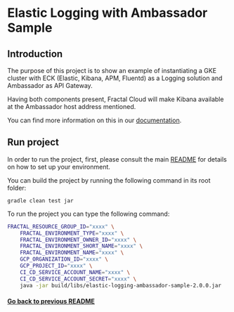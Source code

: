 # Elastic Logging with Ambassador Sample 

## Introduction

The purpose of this project is to show an example of instantiating a GKE cluster with ECK (Elastic, Kibana, APM, Fluentd) as a Logging solution and Ambassador as API Gateway.

Having both components present, Fractal Cloud will make Kibana available at the Ambassador host address mentioned.

You can find more information on this in our [documentation](https://fractal.cloud/docs).

## Run project

In order to run the project, first, please consult the main [README](../../README.md#build-and-run-the-project-locally) for details on how to set up your environment.

You can build the project by running the following command in its root folder:

`gradle clean test jar`

To run the project you can type the following command:

``` bash
FRACTAL_RESOURCE_GROUP_ID="xxxx" \
    FRACTAL_ENVIRONMENT_TYPE="xxxx" \
    FRACTAL_ENVIRONMENT_OWNER_ID="xxxx" \
    FRACTAL_ENVIRONMENT_SHORT_NAME="xxxx" \
    FRACTAL_ENVIRONMENT_NAME="xxxx" \
    GCP_ORGANIZATION_ID="xxxx" \
    GCP_PROJECT_ID="xxxx" \
    CI_CD_SERVICE_ACCOUNT_NAME="xxxx" \
    CI_CD_SERVICE_ACCOUNT_SECRET="xxxx" \
    java -jar build/libs/elastic-logging-ambassador-sample-2.0.0.jar
```

#### [Go back to previous README](../../gcp/README.md)
